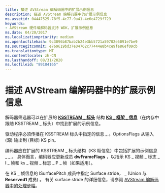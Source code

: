 ```yaml
---
title: 描述 AVStream 编解码器中的扩展示例信息
description: 描述 AVStream 编解码器中的扩展示例信息
ms.assetid: 04447525-78f5-4c77-9a41-4e6e4729f729
keywords:
- AVStream 硬件编解码器支持 WDK，扩展示例信息
ms.date: 04/20/2017
ms.localizationpriority: medium
ms.openlocfilehash: 9c3896b87bab2b24e3bb5721a59702e5091e7be9
ms.sourcegitcommit: e769619bd37e04762c77444e8b4ce9fe86ef09cb
ms.translationtype: MT
ms.contentlocale: zh-CN
ms.lasthandoff: 08/31/2020
ms.locfileid: "89184165"
---
```

# <a name="describing-extended-sample-information-in-avstream-codecs"></a>描述 AVStream 编解码器中的扩展示例信息


解码器筛选器可以在扩展的 [**KSSTREAM \_ 标头**](/windows-hardware/drivers/ddi/ks/ns-ks-ksstream_header) 结构 [**KS \_ 框架 \_ 信息**](/windows-hardware/drivers/ddi/ksmedia/ns-ksmedia-tagks_frame_info)（在内存中跟随 KSSTREAM \_ 标头）中找到扩展的示例信息。

驱动程序必须传播在 KSSTREAM 标头中指定的信息 \_ 。OptionsFlags 从输入 (源) 输出到 (目标) KS pin。

编码器应在扩展的 KSSTREAM \_ 标头结构（KS 帧信息）中包括扩展的示例信息 \_ \_ 。 具体而言，编码器应更新成员 **dwFrameFlags** ，以指示 KS \_ 视频 \_ 标志 \_ I \_ 帧和 ks \_ 视频 \_ 标志 \_ P \_ 帧（如果适用）。

在 KS \_ 帧信息的 lSurfacePitch 成员中指定 Surface stride， \_ (Union 与 **Reserved1** 成员) 。 有关 surface stride 的详细信息，请参阅 [AVStream 编解码器中的处理步幅](handling-stride-in-avstream-codecs.md)。

 


